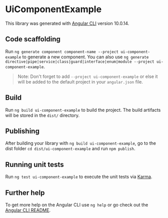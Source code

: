 # UiComponentExample

This library was generated with [Angular CLI](https://github.com/angular/angular-cli) version 10.0.14.

## Code scaffolding

Run `ng generate component component-name --project ui-component-example` to generate a new component. You can also use `ng generate directive|pipe|service|class|guard|interface|enum|module --project ui-component-example`.
> Note: Don't forget to add `--project ui-component-example` or else it will be added to the default project in your `angular.json` file. 

## Build

Run `ng build ui-component-example` to build the project. The build artifacts will be stored in the `dist/` directory.

## Publishing

After building your library with `ng build ui-component-example`, go to the dist folder `cd dist/ui-component-example` and run `npm publish`.

## Running unit tests

Run `ng test ui-component-example` to execute the unit tests via [Karma](https://karma-runner.github.io).

## Further help

To get more help on the Angular CLI use `ng help` or go check out the [Angular CLI README](https://github.com/angular/angular-cli/blob/master/README.md).
